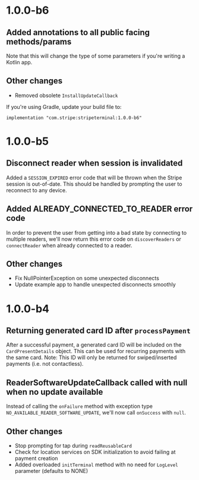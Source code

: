 # 1.0.0-b6

## Added annotations to all public facing methods/params
Note that this will change the type of some parameters if you're writing a Kotlin app.

## Other changes
- Removed obsolete `InstallUpdateCallback`

If you're using Gradle, update your build file to:

```
implementation "com.stripe:stripeterminal:1.0.0-b6"
```

# 1.0.0-b5

## Disconnect reader when session is invalidated
Added a `SESSION_EXPIRED` error code that will be thrown when the Stripe session is out-of-date.
This should be handled by prompting the user to reconnect to any device.

## Added ALREADY_CONNECTED_TO_READER error code
In order to prevent the user from getting into a bad state by connecting to multiple readers, we'll
now return this error code on `discoverReaders` or `connectReader` when already connected to a
reader.

## Other changes
- Fix NullPointerException on some unexpected disconnects
- Update example app to handle unexpected disconnects smoothly

# 1.0.0-b4

## Returning generated card ID after `processPayment`
After a successful payment, a generated card ID will be included on the `CardPresentDetails` object.
This can be used for recurring payments with the same card. Note: This ID will only be returned for
swiped/inserted payments (i.e. not contactless).

## ReaderSoftwareUpdateCallback called with null when no update available
Instead of calling the `onFailure` method with exception type `NO_AVAILABLE_READER_SOFTWARE_UPDATE`,
we'll now call `onSuccess` with `null`.

## Other changes

- Stop prompting for tap during `readReusableCard`
- Check for location services on SDK initialization to avoid failing at payment creation
- Added overloaded `initTerminal` method with no need for `LogLevel` parameter (defaults to NONE)

